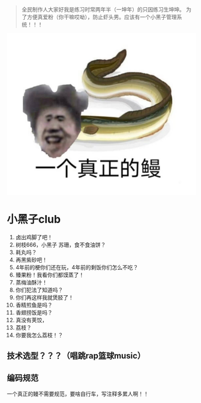 > 全民制作人大家好我是练习时常两年半（一坤年）的只因练习生坤坤。
> 为了方便真爱粉（你干嘛哎呦），防止虾头男。应该有一个小黑子管理系统！！！

![一个真正的鳗](./images/R-C.jpg)
# 小黑子club
1. 卤出鸡脚了吧！
2. 树枝666，小黑子 苏珊，食不食油饼？
3. 耗丸吗？
4. 再黑紫砂吧！
5. 4年前的梗你们还在玩，4年前的剩饭你们怎么不吃？
6. 臻果粉！我看你们都馍蒸了！
7. 蒸梅油酥汁！
8. 你们犯法了知道吗？
9. 你们再这样我就煲胫了！
10. 香精煎鱼是吗？
11. 香翅捞饭是吗？
12. 真没有荚饺，
13. 荔枝？
14. 你要我怎么荔枝！？
## 技术选型？？？（唱跳rap篮球music）


## 编码规范

一个真正的鳗不需要规范，要啥自行车，写注释多累人啊！！